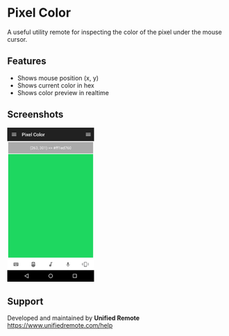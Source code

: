 # Pixel Color
A useful utility remote for inspecting the color of the pixel under the mouse cursor.

## Features
* Shows mouse position (x, y)
* Shows current color in hex
* Shows color preview in realtime

## Screenshots
<img src="ignore/screen.png" width="200" />

## Support
Developed and maintained by **Unified Remote**  
https://www.unifiedremote.com/help